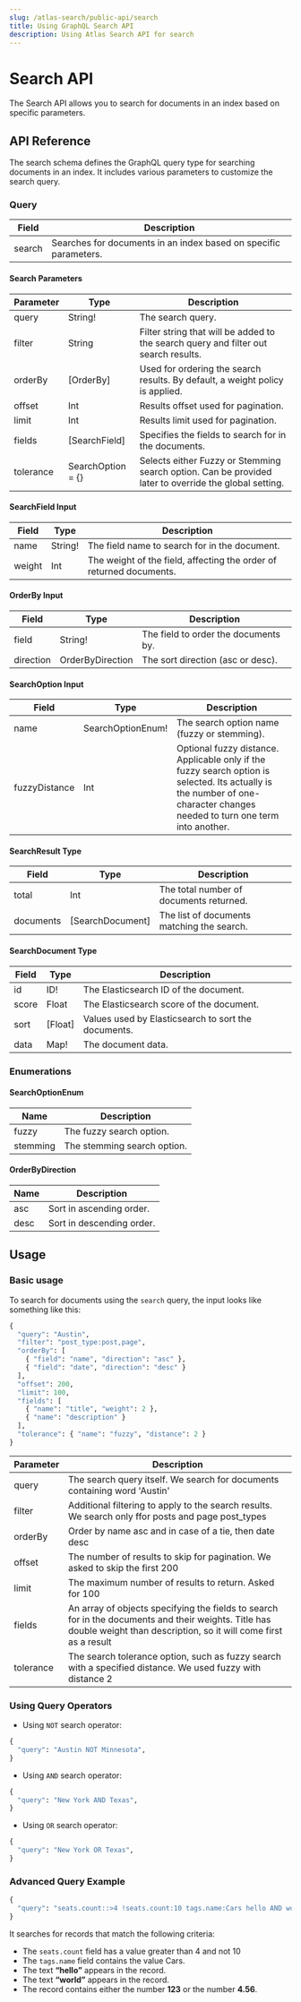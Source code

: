 ```yaml
---
slug: /atlas-search/public-api/search
title: Using GraphQL Search API
description: Using Atlas Search API for search
---
```

# Search API

The Search API allows you to search for documents in an index based on specific parameters.

##  API Reference

The search schema defines the GraphQL query type for searching documents in an index. It includes various parameters to customize the search query.

### Query

| Field    | Description                                                                                               |
|----------|--------|
| search   | Searches for documents in an index based on specific parameters.                                           |

#### Search Parameters

| Parameter | Type                | Description                                                                                           |
|-----------|---------------------|--------------------------------|
| query     | String!             | The search query.                                                                                     |
| filter    | String              | Filter string that will be added to the search query and filter out search results.                    |
| orderBy   | [OrderBy]           | Used for ordering the search results. By default, a weight policy is applied.                          |
| offset    | Int                 | Results offset used for pagination.                                                                   |
| limit     | Int                 | Results limit used for pagination.                                                                    |
| fields    | [SearchField]       | Specifies the fields to search for in the documents.                                                   |
| tolerance | SearchOption = {}   | Selects either Fuzzy or Stemming search option. Can be provided later to override the global setting. |

#### SearchField Input

| Field  | Type   | Description                                                         |
|--------|--------|------------------------------|
| name   | String!| The field name to search for in the document.                        |
| weight | Int    | The weight of the field, affecting the order of returned documents.  |

#### OrderBy Input

| Field     | Type            | Description                                |
|-----------|-----------------|--------------------------------------------|
| field     | String!         | The field to order the documents by.        |
| direction | OrderByDirection| The sort direction (asc or desc).           |

#### SearchOption Input

| Field         | Type               | Description                                                                       |
|---------------|--------------------|-----------------------------------------------------------------------------------|
| name          | SearchOptionEnum! | The search option name (fuzzy or stemming).                                       |
| fuzzyDistance | Int                | Optional fuzzy distance. Applicable only if the fuzzy search option is selected. Its actually is the number of one-character changes needed to turn one term into another. |

#### SearchResult Type

| Field     | Type            | Description                                   |
|-----------|-----------------|-----------------------------------------------|
| total     | Int             | The total number of documents returned.        |
| documents | [SearchDocument] | The list of documents matching the search.     |

#### SearchDocument Type

| Field  | Type    | Description                                             |
|--------|---------|---------------------------------------------------------|
| id     | ID!     | The Elasticsearch ID of the document.                    |
| score  | Float   | The Elasticsearch score of the document.                 |
| sort   | [Float] | Values used by Elasticsearch to sort the documents.    |
| data   | Map!    | The document data.                                      |

### Enumerations

#### SearchOptionEnum

| Name     | Description           |
|----------|-----------------------|
| fuzzy    | The fuzzy search option.|
| stemming | The stemming search option. |

#### OrderByDirection

| Name | Description             |
|------|-------------------------|
| asc  | Sort in ascending order. |
| desc | Sort in descending order.|



##  Usage

###  Basic usage
To search for documents using the `search` query, the input looks like something like this:

```graphql
{
  "query": "Austin",
  "filter": "post_type:post,page",
  "orderBy": [
    { "field": "name", "direction": "asc" },
    { "field": "date", "direction": "desc" }
  ],
  "offset": 200,
  "limit": 100,
  "fields": [
    { "name": "title", "weight": 2 },
    { "name": "description" }
  ],
  "tolerance": { "name": "fuzzy", "distance": 2 }
}
```

| Parameter  | Description                                                                                                                                                             |
|------------|-------------------------------------------------------------------------------------------------------------------------------------------------------------------------|
| query      | The search query itself. We search for documents containing word 'Austin'                                                                                               |
| filter     | Additional filtering to apply to the search results. We search only ffor posts and page post_types                                                                      |
| orderBy    | Order by name asc and in case of a tie, then date desc                                                                                                                  |
| offset     | The number of results to skip for pagination. We asked to skip the first 200                                                                                            |
| limit      | The maximum number of results to return. Asked for 100                                                                                                                  |
| fields     | An array of objects specifying the fields to search for in the documents and their weights. Title has double weight than description, so it will come first as a result |
| tolerance  | The search tolerance option, such as fuzzy search with a specified distance. We used fuzzy with distance 2                                                              |

###  Using Query Operators

- Using `NOT` search operator:

```graphql
{
  "query": "Austin NOT Minnesota",
}
```

- Using `AND` search operator:

```graphql
{
  "query": "New York AND Texas",
}
```

- Using `OR` search operator:

```graphql
{
  "query": "New York OR Texas",
}
```

### Advanced Query Example
```graphql
{
  "query": "seats.count::>4 !seats.count:10 tags.name:Cars hello AND world OR 123 4.56",
}
```

It searches for records that match the following criteria:

- The `seats.count` field has a value greater than 4 and not 10
- The `tags.name` field contains the value Cars.
- The text **“hello”** appears in the record.
- The text **“world”** appears in the record.
- The record contains either the number **123** or the number **4.56**.